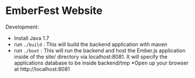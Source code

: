 # EmberFest Website

Development:

* Install Java 1.7
* run `./build` : This will build the backend application with maven
* run `./boot` : This will run the backend and host the Ember.js application inside of the site/ directory via localhost:8081. It will specify the applications database to be inside backend/tmp
*Open up your browser at http://localhost:8081
